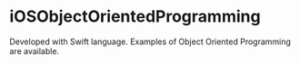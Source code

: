 # iOSObjectOrientedProgramming
Developed with Swift language. Examples of Object Oriented Programming are available.
